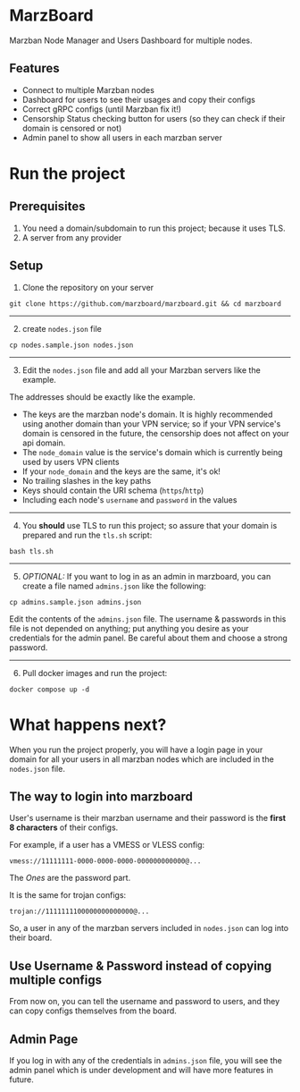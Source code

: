 # MarzBoard
Marzban Node Manager and Users Dashboard for multiple nodes.

## Features
- Connect to multiple Marzban nodes
- Dashboard for users to see their usages and copy their configs
- Correct gRPC configs (until Marzban fix it!) 
- Censorship Status checking button for users (so they can check if their domain is censored or not)
- Admin panel to show all users in each marzban server

# Run the project

## Prerequisites
1. You need a domain/subdomain to run this project; because it uses TLS.
2. A server from any provider

## Setup
1. Clone the repository on your server
```shell
git clone https://github.com/marzboard/marzboard.git && cd marzboard 
```
--------
2. create `nodes.json` file
```shell
cp nodes.sample.json nodes.json
```
--------
3. Edit the `nodes.json` file and add all your Marzban servers like the example.

The addresses should be exactly like the example.
- The keys are the marzban node's domain. It is highly recommended using another domain than your VPN service; so if your VPN service's domain is censored in the future, the censorship does not affect on your api domain.
- The `node_domain` value is the service's domain which is currently being used by users VPN clients
- If your `node_domain` and the keys are the same, it's ok!
- No trailing slashes in the key paths
- Keys should contain the URI schema (`https`/`http`)
- Including each node's `username` and `password` in the values

--------
4. You **should** use TLS to run this project; so assure that your domain is prepared and run the `tls.sh` script:
```shell
bash tls.sh
```
--------
5. *OPTIONAL:* If you want to log in as an admin in marzboard, you can create a file named `admins.json` like the following:
```shell
cp admins.sample.json admins.json
```

Edit the contents of the `admins.json` file. The username & passwords in this file is not depended on anything; put anything you desire as your credentials for the admin panel. Be careful about them and choose a strong password.

--------
6. Pull docker images and run the project:
```shell
docker compose up -d
```

# What happens next?
When you run the project properly, you will have a login page in your domain for all your users in all marzban nodes which are included in the `nodes.json` file.

## The way to login into marzboard
User's username is their marzban username and their password is the **first 8 characters** of their configs.

For example, if a user has a VMESS or VLESS config:
```text
vmess://11111111-0000-0000-0000-000000000000@...
```

The _Ones_ are the password part.

It is the same for trojan configs:
```text
trojan://1111111100000000000000@...
```

So, a user in any of the marzban servers included in `nodes.json` can log into their board.

## Use Username & Password instead of copying multiple configs
From now on, you can tell the username and password to users, and they can copy configs themselves from the board.

## Admin Page
If you log in with any of the credentials in `admins.json` file, you will see the admin panel which is under development and will have more features in future.
